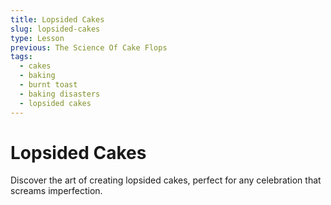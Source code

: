 ```yaml
---
title: Lopsided Cakes
slug: lopsided-cakes
type: Lesson
previous: The Science Of Cake Flops
tags:
  - cakes
  - baking
  - burnt toast
  - baking disasters
  - lopsided cakes
---
```


# Lopsided Cakes

Discover the art of creating lopsided cakes, perfect for any celebration that screams imperfection.
